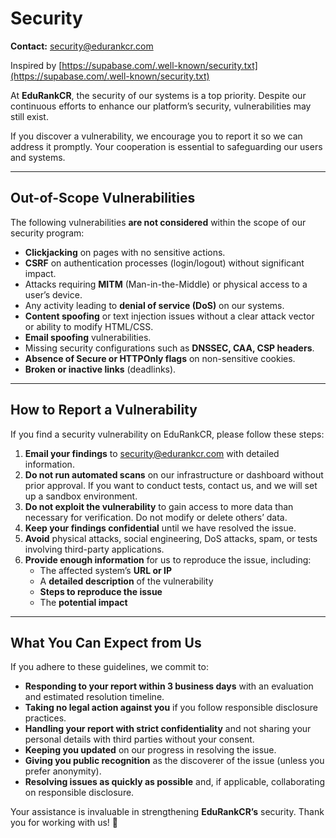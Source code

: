 # Security

**Contact:** [security@edurankcr.com](mailto:security@edurankcr.com)

Inspired by [https://supabase.com/.well-known/security.txt](https://supabase.com/.well-known/security.txt)

At **EduRankCR**, the security of our systems is a top priority. Despite our continuous efforts to enhance our platform’s security, vulnerabilities may still exist.

If you discover a vulnerability, we encourage you to report it so we can address it promptly. Your cooperation is essential to safeguarding our users and systems.

---

## Out-of-Scope Vulnerabilities

The following vulnerabilities **are not considered** within the scope of our security program:

- **Clickjacking** on pages with no sensitive actions.
- **CSRF** on authentication processes (login/logout) without significant impact.
- Attacks requiring **MITM** (Man-in-the-Middle) or physical access to a user’s device.
- Any activity leading to **denial of service (DoS)** on our systems.
- **Content spoofing** or text injection issues without a clear attack vector or ability to modify HTML/CSS.
- **Email spoofing** vulnerabilities.
- Missing security configurations such as **DNSSEC, CAA, CSP headers**.
- **Absence of Secure or HTTPOnly flags** on non-sensitive cookies.
- **Broken or inactive links** (deadlinks).

---

## How to Report a Vulnerability

If you find a security vulnerability on EduRankCR, please follow these steps:

1. **Email your findings** to [security@edurankcr.com](mailto:security@edurankcr.com) with detailed information.
2. **Do not run automated scans** on our infrastructure or dashboard without prior approval. If you want to conduct tests, contact us, and we will set up a sandbox environment.
3. **Do not exploit the vulnerability** to gain access to more data than necessary for verification. Do not modify or delete others’ data.
4. **Keep your findings confidential** until we have resolved the issue.
5. **Avoid** physical attacks, social engineering, DoS attacks, spam, or tests involving third-party applications.
6. **Provide enough information** for us to reproduce the issue, including:
   - The affected system’s **URL or IP**
   - A **detailed description** of the vulnerability
   - **Steps to reproduce the issue**
   - The **potential impact**

---

## What You Can Expect from Us

If you adhere to these guidelines, we commit to:

- **Responding to your report within 3 business days** with an evaluation and estimated resolution timeline.
- **Taking no legal action against you** if you follow responsible disclosure practices.
- **Handling your report with strict confidentiality** and not sharing your personal details with third parties without your consent.
- **Keeping you updated** on our progress in resolving the issue.
- **Giving you public recognition** as the discoverer of the issue (unless you prefer anonymity).
- **Resolving issues as quickly as possible** and, if applicable, collaborating on responsible disclosure.

Your assistance is invaluable in strengthening **EduRankCR’s** security. Thank you for working with us! 🚀
